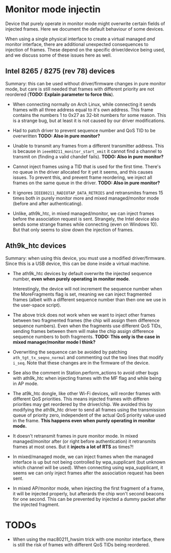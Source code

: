 # Monitor mode injectin

Device that purely operate in monitor mode might overwrite certain fields of
injected frames. Here we document the default behaviour of some devices.

When using a single physical interface to create a virtual managed _and_ monitor
interface, there are additional unexpected consequences to injection of frames.
These depend on the specific driver/device being used, and we discuss some of
these issues here as well.


## Intel 8265 / 8275 (rev 78) devices

Summary: this can be used without driver/firmware changes in pure monitor mode,
         but care is still needed that frames with different priority are not
         reordered (**TODO: Explain parameter to force this**).

- When connecting normally on Arch Linux, while connecting it sends frames with
  all three address equal to it's own address. This frame contains the numbers
  1 to 0x27 as 32-bit numbers for some reason. This is a strange bug, but at
  least it is not caused by our driver modifications.

- Had to patch driver to prevent sequence number and QoS TID to be overwritten
  **TODO: Also in pure monitor?**

- Unable to transmit any frames from a different transmitter address. This is
  because in `ieee80211_monitor_start_xmit` it cannot find a channel to transmit
  on (finding a valid chandef fails).
  **TODO: Also in pure monitor?**

- Cannot inject frames using a TID that is used for the first time. There's no
  queue in the driver allocated for it yet it seems, and this causes issues.
  To prevent this, and prevent frame reordering, we inject all frames on the
  same queue in the driver.
  **TODO: Also in pure monitor?**

- It ignores `IEEE80211_RADIOTAP_DATA_RETRIES` and retransmites frames 15 times
  both in purely monitor more and mixed managed/monitor mode (before and after
  authenticating).

- Unlike, ath9k_htc, in mixed managed/monitor, we can inject frames before the
  association request is sent. Strangely, the Intel device also sends some strange
  frames while connecting (even on Windows 10). But that only seems to slow down
  the injection of frames.


## Ath9k_htc devices

Summary: when using this device, you must use a modified driver/firmware.
         Since this is a USB device, this can be done inside a virtual machine.

- The ath9k_htc devices by default overwrite the injected sequence number,
  **even when purely operating in monitor mode**.

  Interestingly, the device will not increment the sequence number when the
  MoreFragments flag is set, meaning we can inject fragmented frames (albeit
  with a different sequence number than then one we use in the user-space
  script).

- The above trick does not work when we want to inject other frames between
  two fragmented frames (the chip will assign them difference sequence numbers).
  Even when the fragments use different QoS TIDs, sending frames between them
  will make the chip assign difference sequence numbers to both fragments.
  **TODO: This only is the case in mixed manager/monitor mode I think?**

- Overwriting the sequence can be avoided by patching `ath_tgt_tx_seqno_normal`
  and commenting out the two lines that modify `i_seq`. Note that these changes
  are in the firmware of the device.

- See also the comment in Station.perform_actions to avoid other bugs with
  ath9k_htc when injecting frames with the MF flag and while being in AP mode.

- The at9k_htc dongle, like other Wi-Fi devices, will reorder frames with
  different QoS priorities. This means injected frames with differen priorities
  may get reordered by the driver/chip. We avoided this by modifying the ath9k_htc
  driver to send all frames using the transmission queue of priority zero,
  independent of the actual QoS priority value used in the frame.
  **This happens even when purely operating in monitor mode.**

- It doesn't retransmit frames in pure monitor mode. In mixed managed/monitor
  after (or right before authentication) it retransmits frames at most ones.
  But it **injects a lot of RTS** as times?!

- In mixed/managed mode, we can inject frames when the managed interface is up
  but not being controlled by wpa_supplicant (but unknown which channel will be
  used). When connecting using wpa_supplicant, it seems we can only inject frames
  after the association request has been sent.

- In mixed AP/monitor mode, when injecting the first fragment of a frame, it will
  be injected properly, but afterards the chip won't second beacons for one second.
  This can be prevented by injected a dummy packet after the injected fragment.

# TODOs

- When using the mac80211_hwsim trick with one monitor interface, there is
  still the risk of frames with different QoS TIDs being reordered.

